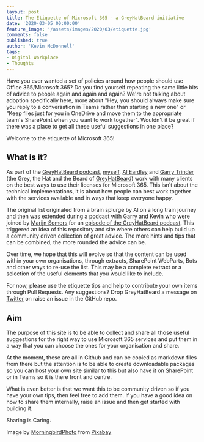 ```yaml
---
layout: post
title: The Etiquette of Microsoft 365 - a GreyHatBeard initiative
date: '2020-03-05 00:00:00'
feature_image: '/assets/images/2020/03/etiquette.jpg'
comments: false
published: true
author: 'Kevin McDonnell'
tags:
- Digital Workplace
- Thoughts
---
```


Have you ever wanted a set of policies around how people should use Office 365/Microsoft 365? Do you find yourself repeating the same little bits of advice to people again and again and again? We're not talking about adoption specifically here, more about "Hey, you should always make sure you reply to a conversation in Teams rather than starting a new one" or "Keep files just for you in OneDrive and move them to the appropriate team's SharePoint when you want to work together". Wouldn't it be great if there was a place to get all these useful suggestions in one place?

Welcome to the etiquette of Microsoft 365!

## What is it?

As part of the [GreyHatBeard podcast](https://www.greyhatbeard.com/), [myself](https://twitter.com/kevmcdonk), [Al Eardley](https://twitter.com/al_eardley) and [Garry Trinder](https://twitter.com/garrytrinder) (the Grey, the Hat and the Beard of [GreyHatBeard](https://twitter.com/greyhatbeard)) work with many clients on the best ways to use their licenses for Microsoft 365. This isn't about the technical implementations, it is about how people can best work together with the services available and in ways that keep everyone happy.

The original list originated from a brain splurge by Al on a long train journey and then was extended during a podcast with Garry and Kevin who were joined by [Marijn Somers](https://twitter.com/marijnsomers) for an [episode of the GreyHatBeard podcast](https://www.greyhatbeard.com/2020-02-21-show4part2/). This triggered an idea of this repository and site where others can help build up a community driven collection of great advice. The more hints and tips that can be combined, the more rounded the advice can be.

Over time, we hope that this will evolve so that the content can be used within your own organisations, through extracts, SharePoint WebParts, Bots and other ways to re-use the list. This may be a complete extract or a selection of the useful elements that you would like to include.

For now, please use the etiquette tips and help to contribute your own items through Pull Requests. Any suggestions? Drop GreyHatBeard a message on [Twitter](https://twitter.com/greyhatbeard) on raise an issue in the GitHub repo.

## Aim

The purpose of this site is to be able to collect and share all those useful suggestions for the right way to use Microsoft 365 services and put them in a way that you can choose the ones for your organisation and share.

At the moment, these are all in Github and can be copied as markdown files from there but the attention is to be able to create downloadable packages so you can host your own site similar to this but also have it on SharePoint or in Teams so it is there front and centre.

What is even better is that we want this to be community driven so if you have your own tips, then feel free to add them. If you have a good idea on how to share them internally, raise an issue and then get started with building it.

Sharing is Caring.

Image by [MorningbirdPhoto](https://pixabay.com/users/MorningbirdPhoto-129488) from [Pixabay](https://pixabay.com)